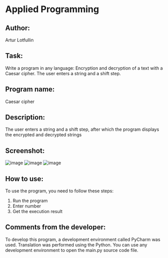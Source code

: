 # Applied Programming 

## Author: 
Artur Lotfullin

## Task:
Write a program in any language:
Encryption and decryption of a text with a Caesar cipher. The user enters a string and a shift step.

## Program name:
Caesar cipher

## Description:
The user enters a string and a shift step, after which the program displays the encrypted and decrypted strings

## Screenshot:
![image](https://sun9-28.userapi.com/impg/Gn3P2iFgkHN0A7froyIxU3K1WLRiuB1bMzmnuQ/4kmEb-SCKxw.jpg?size=403x155&quality=96&sign=377c2f629ddf2d5d132ea81c731fa3d2&type=album)
![image](https://sun9-44.userapi.com/impg/s3JMgCHIpfER1nQKImViPY8FMd1CJ9MQtwEBIQ/EAc8yeq9_0o.jpg?size=403x155&quality=96&sign=f330fd5ae92dad41a0cfa1e1097f803a&type=album)
![image](https://sun9-62.userapi.com/impg/sfnfGVHcYFnFpPJ4JnYE-cEpTgOPb8jdslmtTw/NWjalxMlab0.jpg?size=403x155&quality=96&sign=436f3a77720ee666ee0332305d4c627e&type=album)

## How to use:

To use the program, you need to follow these steps:
1) Run the program
2) Enter number
3) Get the execution result

## Comments from the developer:

To develop this program, a development environment called PyCharm was used.
Translation was performed using the Python. You can use any development environment to open the main.py source code file.
